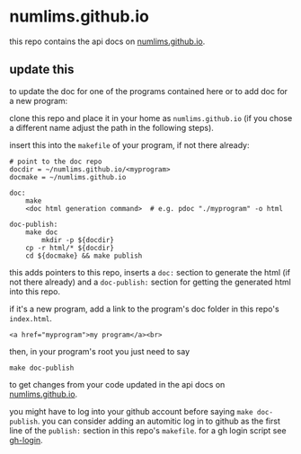 # numlims.github.io

this repo contains the api docs on [numlims.github.io](https://numlims.github.io/).

## update this

to update the doc for one of the programs contained here or to add doc
for a new program:

clone this repo and place it in your home as `numlims.github.io` (if
you chose a different name adjust the path in the following steps).

insert this into the `makefile` of your program, if not there already:

```
# point to the doc repo
docdir = ~/numlims.github.io/<myprogram>
docmake = ~/numlims.github.io

doc:
	make
	<doc html generation command>  # e.g. pdoc "./myprogram" -o html

doc-publish:
	make doc
        mkdir -p ${docdir}
	cp -r html/* ${docdir}
	cd ${docmake} && make publish
```

this adds pointers to this repo, inserts a `doc:` section to generate
the html (if not there already) and a `doc-publish:` section for
getting the generated html into this repo.

if it's a new program, add a link to the program's doc folder in this
repo's `index.html`.

```
<a href="myprogram">my program</a><br>
```

then, in your program's root you just need to say

```
make doc-publish
```

to get changes from your code updated in the api docs on
[numlims.github.io](https://numlims.github.io/).

you might have to log into your github account before saying `make
doc-publish`. you can consider adding an automitic log in to github as
the first line of the `publish:` section in this repo's `makefile`. for
a gh login script see
[gh-login](https://github.com/numlims/limsbin/blob/main/gh-login).